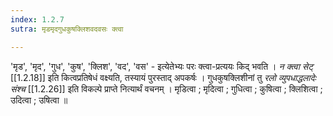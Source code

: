 ```yaml
---
index: 1.2.7
sutra: मृडमृदगुधकुषक्लिशवदवसः क्त्वा

---
```

'मृड', 'मृद',  'गुध',  'कुष',  'क्लिश', 'वद', 'वस' -  इत्येतेभ्यः परः क्त्वा-प्रत्ययः किद् भवति । _न क्त्वा सेट्_ [[1.2.18]] इति कित्वप्रतिषेधं वक्ष्यति, तस्यायं पुरस्ताद्  अपकर्षः । गुधकुषक्लिशीनां तु _रलो व्युपधाद्धलादेः संश्च_ [[1.2.26]] इति विकल्पे प्राप्ते नित्यार्थं वचनम् । मृडित्वा ; मृदित्वा ; गुधित्वा ; कुषित्वा ; क्लिशित्वा ; उदित्वा ; उषित्वा ॥